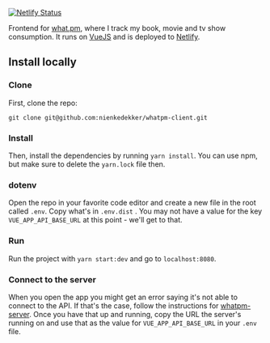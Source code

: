 [![Netlify Status](https://api.netlify.com/api/v1/badges/6f6dac2f-f05f-434f-89e5-1d84a8f4e699/deploy-status)](https://app.netlify.com/sites/whatpm/deploys)

Frontend for [what.pm](https://www.what.pm), where I track my book, movie and tv show consumption. It runs on [VueJS](https://vuejs.org) and is deployed to [Netlify](https://www.netlify.com). 

## Install locally
### Clone
First, clone the repo: 
```
git clone git@github.com:nienkedekker/whatpm-client.git
```

### Install
Then, install the dependencies by running `yarn install`. You can use npm, but make sure to delete the `yarn.lock` file then.

### dotenv
Open the repo in your favorite code editor and create a new file in the root called `.env`. Copy what's in `.env.dist` . You may not have a value for the key `VUE_APP_API_BASE_URL` at this point - we'll get to that.

### Run
Run the project with `yarn start:dev` and go to `localhost:8080`.

### Connect to the server
When you open the app you might get an error saying it's not able to connect to the API. If that's the case, follow the instructions for [whatpm-server](https://github.com/nienkedekker/whatpm-server). Once you have that up and running, copy the URL the server's running on and use that as the value for `VUE_APP_API_BASE_URL` in your `.env` file.
